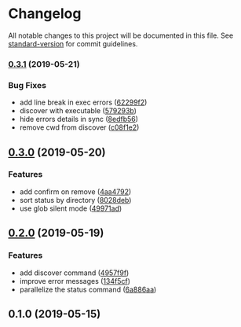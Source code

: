 # Changelog

All notable changes to this project will be documented in this file. See [standard-version](https://github.com/conventional-changelog/standard-version) for commit guidelines.

### [0.3.1](https://github.com/throskam/eko/compare/v0.3.0...v0.3.1) (2019-05-21)


### Bug Fixes

* add line break in exec errors ([62299f2](https://github.com/throskam/eko/commit/62299f2))
* discover with executable ([579293b](https://github.com/throskam/eko/commit/579293b))
* hide errors details in sync ([8edfb56](https://github.com/throskam/eko/commit/8edfb56))
* remove cwd from discover ([c08f1e2](https://github.com/throskam/eko/commit/c08f1e2))



## [0.3.0](https://github.com/throskam/eko/compare/v0.2.0...v0.3.0) (2019-05-20)


### Features

* add confirm on remove ([4aa4792](https://github.com/throskam/eko/commit/4aa4792))
* sort status by directory ([8028deb](https://github.com/throskam/eko/commit/8028deb))
* use glob silent mode ([49971ad](https://github.com/throskam/eko/commit/49971ad))



## [0.2.0](https://github.com/throskam/eko/compare/v0.1.0...v0.2.0) (2019-05-19)


### Features

* add discover command ([4957f9f](https://github.com/throskam/eko/commit/4957f9f))
* improve error messages ([134f5cf](https://github.com/throskam/eko/commit/134f5cf))
* parallelize the status command ([6a886aa](https://github.com/throskam/eko/commit/6a886aa))



## 0.1.0 (2019-05-15)
